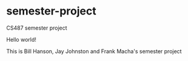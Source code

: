 # semester-project
CS487 semester project

Hello world!

This is Bill Hanson, Jay Johnston and Frank Macha's semester project
